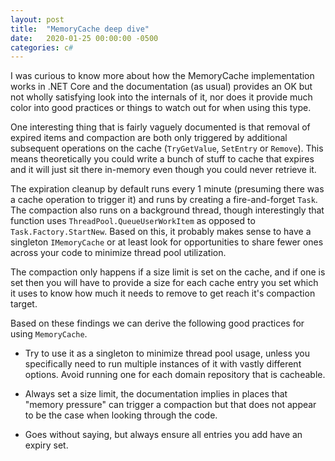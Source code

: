 ```yaml
---
layout: post
title:  "MemoryCache deep dive"
date:   2020-01-25 00:00:00 -0500
categories: c#
---
```


I was curious to know more about how the MemoryCache implementation works in .NET Core and the documentation (as usual) provides an OK but not wholly satisfying look into the internals of it, nor does it provide much color into good practices or things to watch out for when using this type.

One interesting thing that is fairly vaguely documented is that removal of expired items and compaction are both only triggered by additional subsequent operations on the cache (`TryGetValue`, `SetEntry` or `Remove`). This means theoretically you could write a bunch of stuff to cache that expires and it will just sit there in-memory even though you could never retrieve it.

The expiration cleanup by default runs every 1 minute (presuming there was a cache operation to trigger it) and runs by creating a fire-and-forget `Task`. The compaction also runs on a background thread, though interestingly that function uses `ThreadPool.QueueUserWorkItem` as opposed to `Task.Factory.StartNew`. Based on this, it probably makes sense to have a singleton `IMemoryCache` or at least look for opportunities to share fewer ones across your code to minimize thread pool utilization.

The compaction only happens if a size limit is set on the cache, and if one is set then you will have to provide a size for each cache entry you set which it uses to know how much it needs to remove to get reach it's compaction target.

Based on these findings we can derive the following good practices for using `MemoryCache`.

- Try to use it as a singleton to minimize thread pool usage, unless you specifically need to run multiple instances of it with vastly different options. Avoid running one for each domain repository that is cacheable.

- Always set a size limit, the documentation implies in places that "memory pressure" can trigger a compaction but that does not appear to be the case when looking through the code.

- Goes without saying, but always ensure all entries you add have an expiry set.
